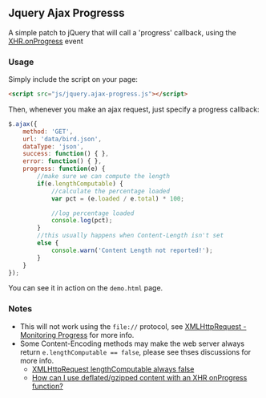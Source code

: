 ## Jquery Ajax Progresss

A simple patch to jQuery that will call a 'progress' callback, using the 
[XHR.onProgress](https://developer.mozilla.org/en-US/docs/DOM/XMLHttpRequest/Using_XMLHttpRequest#Monitoring_progress) event

### Usage

Simply include the script on your page:

```html
<script src="js/jquery.ajax-progress.js"></script>
```

Then, whenever you make an ajax request, just specify a progress callback:

```javascript
$.ajax({
    method: 'GET',
    url: 'data/bird.json',
    dataType: 'json',
    success: function() { },
    error: function() { },
    progress: function(e) {
        //make sure we can compute the length
        if(e.lengthComputable) {
            //calculate the percentage loaded
            var pct = (e.loaded / e.total) * 100;

            //log percentage loaded
            console.log(pct);
        }
        //this usually happens when Content-Length isn't set
        else {
            console.warn('Content Length not reported!');
        }
    }
});
```

You can see it in action on the `demo.html` page.

### Notes

 - This will not work using the `file://` protocol, see [XMLHttpRequest - Monitoring Progress](https://developer.mozilla.org/en-US/docs/DOM/XMLHttpRequest/Using_XMLHttpRequest#Monitoring_progress) for more info.
 - Some Content-Encoding methods may make the web server always return `e.lengthComputable == false`, please see thses discussions for more info. 
   - [XMLHttpRequest lengthComputable always false](https://stackoverflow.com/questions/15833704/xmlhttprequest-lengthcomputable-always-false)
   - [How can I use deflated/gzipped content with an XHR onProgress function?](https://stackoverflow.com/questions/15097712/how-can-i-use-deflated-gzipped-content-with-an-xhr-onprogress-function)
